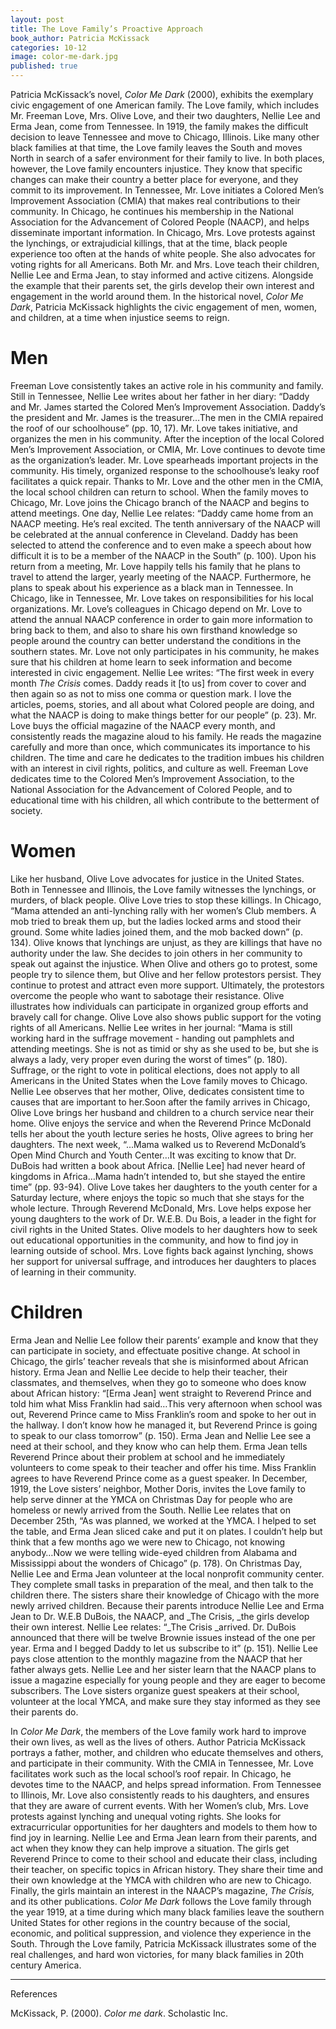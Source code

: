 ```yaml
---
layout: post
title: The Love Family’s Proactive Approach
book_author: Patricia McKissack
categories: 10-12
image: color-me-dark.jpg
published: true
---
```


Patricia McKissack’s novel, _Color Me Dark_ (2000), exhibits the exemplary
civic engagement of one American family. The Love family, which includes Mr.
Freeman Love, Mrs. Olive Love, and their two daughters, Nellie Lee and Erma
Jean, come from Tennessee. In 1919, the family makes the difficult decision to
leave Tennessee and move to Chicago, Illinois. Like many other black families
at that time, the Love family leaves the South and moves North in search of a
safer environment for their family to live. In both places, however, the Love
family encounters injustice. They know that specific changes can make their
country a better place for everyone, and they commit to its improvement. In
Tennessee, Mr. Love initiates a Colored Men’s Improvement Association (CMIA)
that makes real contributions to their community. In Chicago, he continues his
membership in the National Association for the Advancement of Colored People
(NAACP), and helps disseminate important information. In Chicago, Mrs. Love
protests against the lynchings, or extrajudicial killings, that at the time,
black people experience too often at the hands of white people. She also
advocates for voting rights for all Americans. Both Mr. and Mrs. Love teach
their children, Nellie Lee and Erma Jean, to stay informed and active citizens.
Alongside the example that their parents set, the girls develop their own
interest and engagement in the world around them. In the historical novel,
_Color Me Dark_, Patricia McKissack highlights the civic engagement of men,
women, and children, at a time when injustice seems to reign. 

# Men

Freeman Love consistently takes an active role in his community and family.
Still in Tennessee, Nellie Lee writes about her father in her diary: “Daddy and
Mr. James started the Colored Men’s Improvement Association. Daddy’s the
president and Mr. James is the treasurer…The men in the CMIA repaired the roof
of our schoolhouse” (pp. 10, 17). Mr. Love takes initiative, and organizes the
men in his community. After the inception of the local Colored Men’s
Improvement Association, or CMIA, Mr. Love continues to devote time as the
organization’s leader. Mr. Love spearheads important projects in the community.
His timely, organized response to the schoolhouse’s leaky roof facilitates a
quick repair. Thanks to Mr. Love and the other men in the CMIA, the local
school children can return to school. When the family moves to Chicago, Mr.
Love joins the Chicago branch of the NAACP and begins to attend meetings. One
day, Nellie Lee relates: “Daddy came home from an NAACP meeting. He’s real
excited. The tenth anniversary of the NAACP will be celebrated at the annual
conference in Cleveland. Daddy has been selected to attend the conference and
to even make a speech about how difficult it is to be a member of the NAACP in
the South” (p. 100). Upon his return from a meeting, Mr. Love happily tells his
family that he plans to travel to attend the larger, yearly meeting of the
NAACP. Furthermore, he plans to speak about his experience as a black man in
Tennessee. In Chicago, like in Tennessee, Mr. Love takes on responsibilities
for his local organizations. Mr. Love’s colleagues in Chicago depend on Mr.
Love to attend the annual NAACP conference in order to gain more information to
bring back to them, and also to share his own firsthand knowledge so people
around the country can better understand the conditions in the southern states.
Mr. Love not only participates in his community, he makes sure that his
children at home learn to seek information and become interested in civic
engagement. Nellie Lee writes: “The first week in every month _The_ _Crisis_
comes. Daddy reads it [to us] from cover to cover and then again so as not to
miss one comma or question mark. I love the articles, poems, stories, and all
about what Colored people are doing, and what the NAACP is doing to make things
better for our people” (p. 23). Mr. Love buys the official magazine of the
NAACP every month, and consistently reads the magazine aloud to his family. He
reads the magazine carefully and more than once, which communicates its
importance to his children. The time and care he dedicates to the tradition
imbues his children with an interest in civil rights, politics, and culture as
well. Freeman Love dedicates time to the Colored Men’s Improvement Association,
to the National Association for the Advancement of Colored People, and to
educational time with his children, all which contribute to the betterment of
society.

# Women

Like her husband, Olive Love advocates for justice in the United States. Both
in Tennessee and Illinois, the Love family witnesses the lynchings, or murders,
of black people. Olive Love tries to stop these killings. In Chicago, “Mama
attended an anti-lynching rally with her women’s Club members. A mob tried to
break them up, but the ladies locked arms and stood their ground. Some white
ladies joined them, and the mob backed down” (p. 134). Olive knows that
lynchings are unjust, as they are killings that have no authority under the
law. She decides to join others in her community to speak out against the
injustice. When Olive and others go to protest, some people try to silence
them, but Olive and her fellow protestors persist. They continue to protest and
attract even more support. Ultimately, the protestors overcome the people who
want to sabotage their resistance. Olive illustrates how individuals can
participate in organized group efforts and bravely call for change. Olive Love
also shows public support for the voting rights of all Americans. Nellie Lee
writes in her journal: “Mama is still working hard in the suffrage movement -
handing out pamphlets and attending meetings. She is not as timid or shy as she
used to be, but she is always a lady, very proper even during the worst of
times” (p. 180). Suffrage, or the right to vote in political elections, does
not apply to all Americans in the United States when the Love family moves to
Chicago. Nellie Lee observes that her mother, Olive, dedicates consistent time
to causes that are important to her.Soon after the family arrives in Chicago,
Olive Love brings her husband and children to a church service near their home.
Olive enjoys the service and when the Reverend Prince McDonald tells her about
the youth lecture series he hosts, Olive agrees to bring her daughters. The
next week, “...Mama walked us to Reverend McDonald’s Open Mind Church and Youth
Center…It was exciting to know that Dr. DuBois had written a book about Africa.
[Nellie Lee] had never heard of kingdoms in Africa…Mama hadn’t intended to, but
she stayed the entire time” (pp. 93-94). Olive Love takes her daughters to the
youth center for a Saturday lecture, where enjoys the topic so much that she
stays for the whole lecture. Through Reverend McDonald, Mrs. Love helps expose
her young daughters to the work of Dr. W.E.B. Du Bois, a leader in the fight
for civil rights in the United States. Olive models to her daughters how to
seek out educational opportunities in the community, and how to find joy in
learning outside of school. Mrs. Love fights back against lynching, shows her
support for universal suffrage, and introduces her daughters to places of
learning in their community.

# Children

Erma Jean and Nellie Lee follow their parents’ example and know that they can
participate in society, and effectuate positive change. At school in Chicago,
the girls’ teacher reveals that she is misinformed about African history. Erma
Jean and Nellie Lee decide to help their teacher, their classmates, and
themselves, when they go to someone who does know about African history: “[Erma
Jean] went straight to Reverend Prince and told him what Miss Franklin had
said…This very afternoon when school was out, Reverend Prince came to Miss
Franklin’s room and spoke to her out in the hallway. I don’t know how he
managed it, but Reverend Prince is going to speak to our class tomorrow” (p.
150). Erma Jean and Nellie Lee see a need at their school, and they know who
can help them. Erma Jean tells Reverend Prince about their problem at school
and he immediately volunteers to come speak to their teacher and offer his
time. Miss Franklin agrees to have Reverend Prince come as a guest speaker. In
December, 1919, the Love sisters’ neighbor, Mother Doris, invites the Love
family to help serve dinner at the YMCA on Christmas Day for people who are
homeless or newly arrived from the South. Nellie Lee relates that on December
25th, “As was planned, we worked at the YMCA. I helped to set the table, and
Erma Jean sliced cake and put it on plates. I couldn’t help but think that a
few months ago we were new to Chicago, not knowing anybody…Now we were telling
wide-eyed children from Alabama and Mississippi about the wonders of Chicago”
(p. 178). On Christmas Day, Nellie Lee and Erma Jean volunteer at the local
nonprofit community center. They complete small tasks in preparation of the
meal, and then talk to the children there. The sisters share their knowledge of
Chicago with the more newly arrived children. Because their parents introduce
Nellie Lee and Erma Jean to Dr. W.E.B DuBois, the NAACP, and _The Crisis, _the
girls develop their own interest. Nellie Lee relates: “_The Crisis _arrived.
Dr. DuBois announced that there will be twelve Brownie issues instead of the
one per year. Erma and I begged Daddy to let us subscribe to it” (p. 151).
Nellie Lee pays close attention to the monthly magazine from the NAACP that her
father always gets. Nellie Lee and her sister learn that the NAACP plans to
issue a magazine especially for young people and they are eager to become
subscribers. The Love sisters organize guest speakers at their school,
volunteer at the local YMCA, and make sure they stay informed as they see their
parents do. 

In _Color Me Dark_, the members of the Love family work hard to improve their
own lives, as well as the lives of others. Author Patricia McKissack portrays a
father, mother, and children who educate themselves and others, and participate
in their community. With the CMIA in Tennessee, Mr. Love facilitates work such
as the local school’s roof repair. In Chicago, he devotes time to the NAACP,
and helps spread information. From Tennessee to Illinois, Mr. Love also
consistently reads to his daughters, and ensures that they are aware of current
events. With her Women’s club, Mrs. Love protests against lynching and unequal
voting rights. She looks for extracurricular opportunities for her daughters
and models to them how to find joy in learning. Nellie Lee and Erma Jean learn
from their parents, and act when they know they can help improve a situation.
The girls get Reverend Prince to come to their school and educate their class,
including their teacher, on specific topics in African history. They share
their time and their own knowledge at the YMCA with children who are new to
Chicago. Finally, the girls maintain an interest in the NAACP’s magazine, _The
Crisis,_ and its other publications. _Color Me Dark_ follows the Love family
through the year 1919, at a time during which many black families leave the
southern United States for other regions in the country because of the social,
economic, and political suppression, and violence they experience in the South.
Through the Love family, Patricia McKissack illustrates some of the real
challenges, and hard won victories, for many black families in 20th century
America. 

---
References

McKissack, P. (2000). _Color me dark_. Scholastic Inc.
